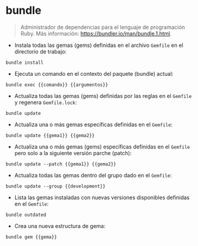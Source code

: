 # bundle

> Administrador de dependencias para el lenguaje de programación Ruby.
> Más información: <https://bundler.io/man/bundle.1.html>.

- Instala todas las gemas (gems) definidas en el archivo `Gemfile` en el directorio de trabajo:

`bundle install`

- Ejecuta un comando en el contexto del paquete (bundle) actual:

`bundle exec {{comando}} {{argumentos}}`

- Actualiza todas las gemas (gems) definidas por las reglas en el `Gemfile` y regenera `Gemfile.lock`:

`bundle update`

- Actualiza una o más gemas específicas definidas en el `Gemfile`:

`bundle update {{gema1}} {{gema2}}`

- Actualiza una o más gemas (gems) específicas definidas en el `Gemfile` pero solo a la siguiente versión parche (patch):

`bundle update --patch {{gema1}} {{gema2}}`

- Actualiza todas las gemas dentro del grupo dado en el `Gemfile`:

`bundle update --group {{development}}`

- Lista las gemas instaladas con nuevas versiones disponibles definidas en el `Gemfile`:

`bundle outdated`

- Crea una nueva estructura de gema:

`bundle gem {{gema}}`
